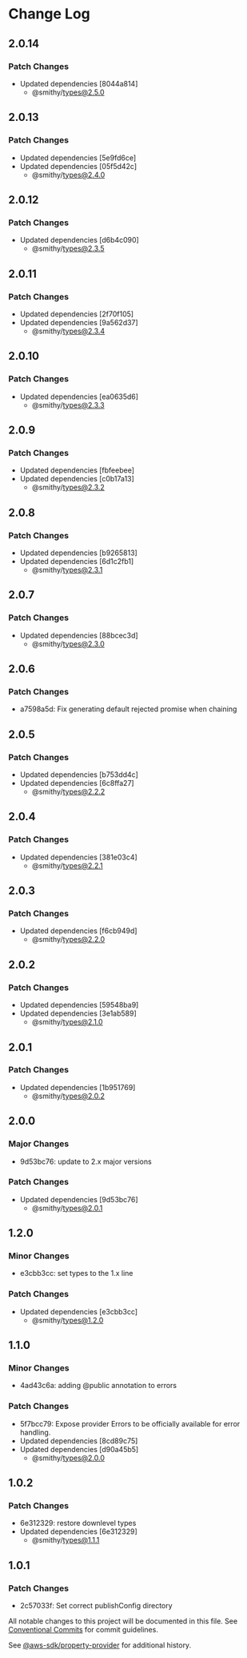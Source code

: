 # Change Log

## 2.0.14

### Patch Changes

- Updated dependencies [8044a814]
  - @smithy/types@2.5.0

## 2.0.13

### Patch Changes

- Updated dependencies [5e9fd6ce]
- Updated dependencies [05f5d42c]
  - @smithy/types@2.4.0

## 2.0.12

### Patch Changes

- Updated dependencies [d6b4c090]
  - @smithy/types@2.3.5

## 2.0.11

### Patch Changes

- Updated dependencies [2f70f105]
- Updated dependencies [9a562d37]
  - @smithy/types@2.3.4

## 2.0.10

### Patch Changes

- Updated dependencies [ea0635d6]
  - @smithy/types@2.3.3

## 2.0.9

### Patch Changes

- Updated dependencies [fbfeebee]
- Updated dependencies [c0b17a13]
  - @smithy/types@2.3.2

## 2.0.8

### Patch Changes

- Updated dependencies [b9265813]
- Updated dependencies [6d1c2fb1]
  - @smithy/types@2.3.1

## 2.0.7

### Patch Changes

- Updated dependencies [88bcec3d]
  - @smithy/types@2.3.0

## 2.0.6

### Patch Changes

- a7598a5d: Fix generating default rejected promise when chaining

## 2.0.5

### Patch Changes

- Updated dependencies [b753dd4c]
- Updated dependencies [6c8ffa27]
  - @smithy/types@2.2.2

## 2.0.4

### Patch Changes

- Updated dependencies [381e03c4]
  - @smithy/types@2.2.1

## 2.0.3

### Patch Changes

- Updated dependencies [f6cb949d]
  - @smithy/types@2.2.0

## 2.0.2

### Patch Changes

- Updated dependencies [59548ba9]
- Updated dependencies [3e1ab589]
  - @smithy/types@2.1.0

## 2.0.1

### Patch Changes

- Updated dependencies [1b951769]
  - @smithy/types@2.0.2

## 2.0.0

### Major Changes

- 9d53bc76: update to 2.x major versions

### Patch Changes

- Updated dependencies [9d53bc76]
  - @smithy/types@2.0.1

## 1.2.0

### Minor Changes

- e3cbb3cc: set types to the 1.x line

### Patch Changes

- Updated dependencies [e3cbb3cc]
  - @smithy/types@1.2.0

## 1.1.0

### Minor Changes

- 4ad43c6a: adding @public annotation to errors

### Patch Changes

- 5f7bcc79: Expose provider Errors to be officially available for error handling.
- Updated dependencies [8cd89c75]
- Updated dependencies [d90a45b5]
  - @smithy/types@2.0.0

## 1.0.2

### Patch Changes

- 6e312329: restore downlevel types
- Updated dependencies [6e312329]
  - @smithy/types@1.1.1

## 1.0.1

### Patch Changes

- 2c57033f: Set correct publishConfig directory

All notable changes to this project will be documented in this file.
See [Conventional Commits](https://conventionalcommits.org) for commit guidelines.

See [@aws-sdk/property-provider](https://github.com/aws/aws-sdk-js-v3/blob/main/packages/property-provider/CHANGELOG.md) for additional history.
